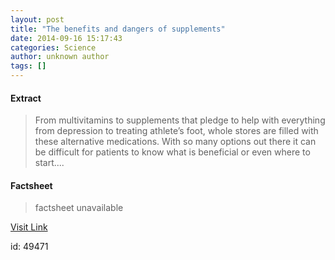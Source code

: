 ```yaml
---
layout: post
title: "The benefits and dangers of supplements"
date: 2014-09-16 15:17:43
categories: Science
author: unknown author
tags: []
---
```



#### Extract
>From multivitamins to supplements that pledge to help with everything from depression to treating athlete’s foot, whole stores are filled with these alternative medications. With so many options out there it can be difficult for patients to know what is beneficial or even where to start....

#### Factsheet
>factsheet unavailable

[Visit Link](http://feeds.sciencedaily.com/~r/sciencedaily/~3/YCbz7r1Zg5Y/140916111743.htm)

id:   49471


